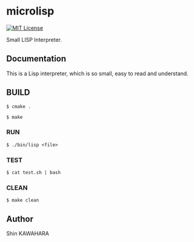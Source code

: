# microlisp

[![MIT License](http://img.shields.io/badge/license-MIT-blue.svg?style=flat)](LICENSE)

Small LISP Interpreter.

## Documentation

This is a Lisp interpreter, which is so small, easy to read and understand.

## BUILD

```console
$ cmake .

$ make
```

### RUN

```console
$ ./bin/lisp <file>
```

### TEST

```console
$ cat test.sh | bash
```

### CLEAN

```console
$ make clean
```

## Author

Shin KAWAHARA
